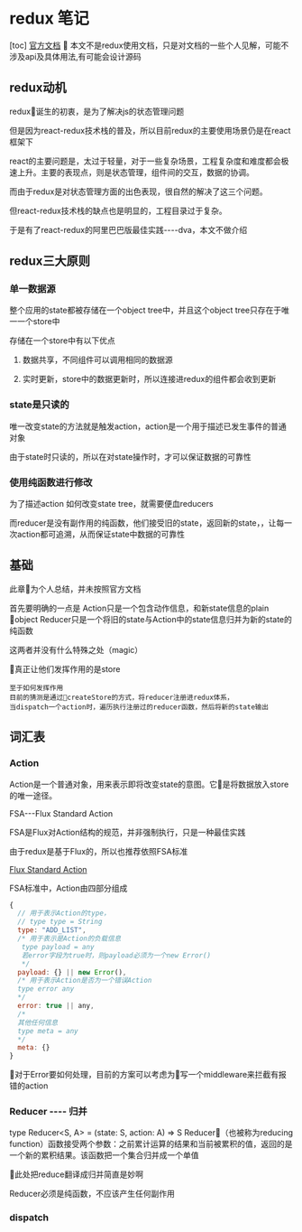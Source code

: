 # redux 笔记


[toc]
[官方文档](https://www.redux.org.cn/)

本文不是redux使用文档，只是对文档的一些个人见解，可能不涉及api及具体用法,有可能会设计源码

## redux动机

redux诞生的初衷，是为了解决js的状态管理问题

但是因为react-redux技术栈的普及，所以目前redux的主要使用场景仍是在react框架下

react的主要问题是，太过于轻量，对于一些复杂场景，工程复杂度和难度都会极速上升。主要的表现点，则是状态管理，组件间的交互，数据的协调。

而由于redux是对状态管理方面的出色表现，很自然的解决了这三个问题。

但react-redux技术栈的缺点也是明显的，工程目录过于复杂。

于是有了react-redux的阿里巴巴版最佳实践----dva，本文不做介绍

## redux三大原则

### 单一数据源

整个应用的state都被存储在一个object tree中，并且这个object tree只存在于唯一一个store中

存储在一个store中有以下优点

1. 数据共享，不同组件可以调用相同的数据源

2. 实时更新，store中的数据更新时，所以连接进redux的组件都会收到更新


### state是只读的
唯一改变state的方法就是触发action，action是一个用于描述已发生事件的普通对象

由于state时只读的，所以在对state操作时，才可以保证数据的可靠性


### 使用纯函数进行修改

为了描述action 如何改变state tree，就需要便血reducers

而reducer是没有副作用的纯函数，他们接受旧的state，返回新的state，，让每一次action都可追溯，从而保证state中数据的可靠性


## 基础

此章为个人总结，并未按照官方文档


首先要明确的一点是
Action只是一个包含动作信息，和新state信息的plain object
Reducer只是一个将旧的state与Action中的state信息归并为新的state的纯函数

这两者并没有什么特殊之处（magic）

真正让他们发挥作用的是store
```
至于如何发挥作用
目前的猜测是通过createStore的方式，将reducer注册进redux体系，
当dispatch一个action时，遍历执行注册过的reducer函数，然后将新的state输出
```




## 词汇表


### Action
Action是一个普通对象，用来表示即将改变state的意图。它是将数据放入store的唯一途径。


FSA---Flux Standard Action

FSA是Flux对Action结构的规范，并非强制执行，只是一种最佳实践

由于redux是基于Flux的，所以也推荐依照FSA标准

[Flux Standard Action](https://github.com/redux-utilities/flux-standard-action)


FSA标准中，Action由四部分组成

```JavaScript
{
  // 用于表示Action的type，
  // type type = String
  type: "ADD_LIST",
  /* 用于表示是Action的负载信息
   type payload = any
   若error字段为true时，则payload必须为一个new Error()
   */
  payload: {} || new Error(),
  /* 用于表示Action是否为一个错误Action
  type error any
  */
  error: true || any,
  /*
  其他任何信息
  type meta = any
  */
  meta: {}
}
```
对于Error要如何处理，目前的方案可以考虑为写一个middleware来拦截有报错的action


### Reducer ---- 归并


type Reducer<S, A> = (state: S, action: A) => S
Reducer（也被称为reducing function）函数接受两个参数：之前累计运算的结果和当前被累积的值，返回的是一个新的累积结果。该函数把一个集合归并成一个单值


此处把reduce翻译成归并简直是妙啊

Reducer必须是纯函数，不应该产生任何副作用

### dispatch
